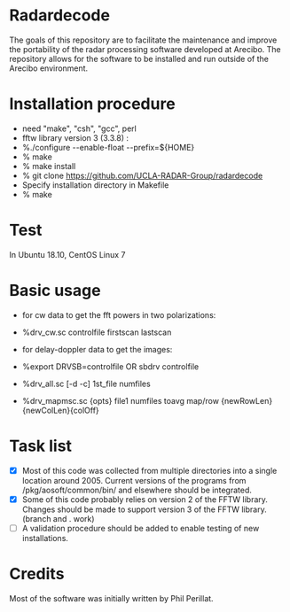 # Radardecode

The goals of this repository are to facilitate the maintenance and improve the portability of the radar processing software developed at Arecibo.  The repository allows for the software to be installed and run outside of the Arecibo environment. 

# Installation procedure
- need "make", "csh", "gcc", perl 
- fftw library version 3 (3.3.8) : 
- %./configure --enable-float --prefix=${HOME}
- % make
- % make install
- % git clone https://github.com/UCLA-RADAR-Group/radardecode
- Specify installation directory in Makefile
- % make

# Test 
 In Ubuntu 18.10, CentOS Linux 7

# Basic usage

- for cw data to get the fft powers in two polarizations:
- %drv_cw.sc controlfile firstscan lastscan


- for delay-doppler data to get the images:
- %export DRVSB=controlfile OR sbdrv controlfile
- %drv_all.sc [-d -c] 1st_file numfiles
- %drv_mapmsc.sc {opts} file1 numfiles toavg map/row {newRowLen} {newColLen}{colOff}

# Task list

- [x] Most of this code was collected from multiple directories into a single location around 2005.  Current versions of the programs from /pkg/aosoft/common/bin/ and elsewhere should be integrated.
- [x] Some of this code probably relies on version 2 of the FFTW library.  Changes should be made to support version 3 of the FFTW library.   (branch and . work)
- [ ] A validation procedure should be added to enable testing of new installations.  

# Credits

Most of the software was initially written by Phil Perillat.  
